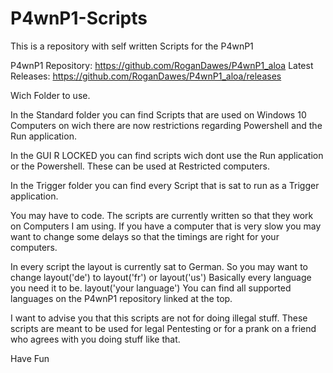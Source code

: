 # P4wnP1-Scripts
This is a repository with self written Scripts for the P4wnP1

P4wnP1 Repository: https://github.com/RoganDawes/P4wnP1_aloa
Latest Releases: https://github.com/RoganDawes/P4wnP1_aloa/releases

Wich Folder to use.

In the Standard folder you can find Scripts that are used on 
Windows 10 Computers on wich there are now restrictions regarding Powershell and
the Run application.

In the GUI R LOCKED you can find scripts wich dont use the Run application
or the Powershell. These can be used at Restricted computers.

In the Trigger folder you can find every Script that is sat to run as a
Trigger application.

You may have to code.
The scripts are currently written so that they work on Computers I am using.
If you have a computer that is very slow you may want to change some delays so
that the timings are right for your computers. 

In every script the layout is currently sat to German. So you may want to change
layout('de') to layout('fr') or layout('us')
Basically every language you need it to be. layout('your language')
You can find all supported languages on the P4wnP1 repository linked at the top.

I want to advise you that this scripts are not for doing illegal stuff.
These scripts are meant to be used for legal Pentesting or for a prank 
on a friend who agrees with you doing stuff like that.

Have Fun
